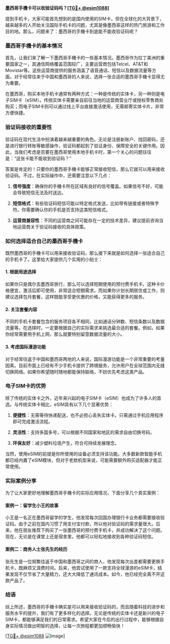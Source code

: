**墨西哥手機卡可以收验证码吗？[[TG💪+ @esim1088](https://t.me/s/esim1088)]**

提到手机卡，大家可能首先想到的是国内使用的SIM卡，但在全球化的大背景下，越来越多的人开始关注国际手机卡的问题，尤其是像墨西哥这样的热门旅游和工作目的地。那么，问题来了：墨西哥的手機卡到底能不能收验证码呢？

### 墨西哥手機卡的基本情况

首先，让我们来了解一下墨西哥手機卡的一些基本情况。墨西哥作为拉丁美洲的重要国家之一，其通信网络覆盖范围较广，主要运营商包括Telcel、AT&T和Movistar等。这些运营商提供的服务涵盖了语音通话、短信以及数据流量等方面。对于经常往来于中国和墨西哥的人来说，选择一张合适的墨西哥手機卡显得尤为重要。

在墨西哥，购买本地手机卡通常有两种方式：一种是传统的实体卡，另一种则是电子SIM卡（eSIM）。传统实体卡需要亲自前往当地的运营商营业厅或授权零售商处购买；而电子SIM卡则可以通过线上平台直接激活使用，无需邮寄实体卡片，非常方便快捷。

### 验证码接收的重要性

验证码在现代生活中扮演着越来越重要的角色。无论是注册新账户、找回密码，还是进行银行转账等敏感操作，验证码都起到了验证身份、保障安全的关键作用。因此，当我们考虑是否要在墨西哥使用本地手机卡时，第一个关心的问题往往是：“这张卡能不能收到验证码？”

答案是肯定的！只要你的墨西哥手機卡能够正常接收短信，那么它就可以用来接收验证码。不过，在实际操作中，还需要注意以下几点：

1. **信号强度**：确保你的手機卡所在区域有良好的信号覆盖。如果信号不好，可能会导致短信无法及时送达。
   
2. **短信格式**：有些验证码短信可能以特定格式发送，比如带有链接或者特殊字符。你需要确认你的手机是否支持这类短信格式。

3. **运营商兼容性**：不同的运营商之间可能存在一定的技术差异，建议提前咨询当地运营商关于验证码接收的具体政策。

### 如何选择适合自己的墨西哥手機卡

既然墨西哥的手機卡可以用来接收验证码，那么接下来就是如何选择一张适合自己的手机卡了。这里给大家提供几个实用的小贴士：

#### 1. 根据用途选择

如果你只是偶尔去墨西哥旅行，那么可以选择短期使用的预付费手机卡。这种卡价格便宜，激活后即可使用，非常适合短期需求。而如果你计划长期居住或工作，则建议选择包月套餐，这样既能享受更优惠的价格，又能获得更多的服务。

#### 2. 关注套餐内容

不同的手机卡套餐包含的服务项目各不相同，比如通话分钟数、短信条数以及数据流量等。在选择时，一定要根据自己的实际需求来挑选最合适的套餐。例如，如果你经常需要用手机上网，那么就要特别留意数据流量的大小。

#### 3. 考虑国际漫游功能

对于经常往返于中国和墨西哥两地的人来说，国际漫游功能是一个非常重要的考量因素。目前市面上已经有不少手机卡提供了跨境服务，允许用户在全球范围内无缝切换网络。如果你希望随时随地都能保持联络，不妨优先考虑这类产品。

### 电子SIM卡的优势

除了传统的实体卡之外，近年来兴起的电子SIM卡（eSIM）也成为了许多人的首选。与传统实体卡相比，eSIM具有以下几个显著优势：

1. **便捷性**：无需等待快递配送，也不必担心丢失实体卡。只需通过手机应用程序即可完成激活流程。

2. **灵活性**：支持多国多号，可以根据不同国家和地区的需求自由切换号码。

3. **环保友好**：减少塑料垃圾产生，符合可持续发展理念。

当然，使用eSIM的前提是你所使用的设备必须支持该功能。大多数新款智能手机都已经内置了eSIM模块，但对于老款机型来说，可能需要额外购买适配器才能正常使用。

### 实际案例分享

为了让大家更好地理解墨西哥手機卡的实际应用情况，下面分享几个真实案例：

#### 案例一：留学生小王的故事

小王是一名正在墨西哥留学的学生，他发现每次回国办理银行卡业务都需要接收验证码。由于之前在国内习惯了用支付宝付款，所以他对验证码的需求量很大。后来，他在朋友推荐下购买了一张墨西哥的预付费手机卡，并成功解决了这个问题。现在，无论是在课堂上还是宿舍里，他都可以轻松地接收到各种验证码短信。

#### 案例二：商务人士张先生的经历

张先生是一位频繁往返于中国和墨西哥之间的商人，他发现每次出差都需要更换手机卡，既麻烦又浪费时间。后来，他尝试使用了一款支持全球漫游的eSIM卡，结果发现不仅节省了大量精力，还大大降低了通讯成本。如今，他已经完全离不开这款产品了。

### 结语

综上所述，墨西哥的手機卡确实是可以用来接收验证码的，而且随着科技的进步和服务水平的提升，我们有了更多样化的选择。无论是传统的实体卡还是新兴的电子SIM卡，都能够满足我们的日常需求。希望大家在今后的出行过程中，能够根据自身实际情况做出明智的选择，让每一次旅程都更加顺畅愉快！

[[TG💪+ @esim1088](https://t.me/s/esim1088) ![Image](https://i.postimg.cc/4NQfJmqS/Snipaste-2025-05-13-00-14-12.png)]